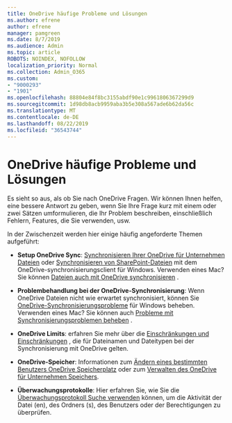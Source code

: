 ```yaml
---
title: OneDrive häufige Probleme und Lösungen
ms.author: efrene
author: efrene
manager: pamgreen
ms.date: 8/7/2019
ms.audience: Admin
ms.topic: article
ROBOTS: NOINDEX, NOFOLLOW
localization_priority: Normal
ms.collection: Admin_O365
ms.custom:
- "9000293"
- "1901"
ms.openlocfilehash: 88804e84f8bc3155abdf90e1c9961806367299d9
ms.sourcegitcommit: 1d98db8acb9959aba3b5e308a567ade6b62da56c
ms.translationtype: MT
ms.contentlocale: de-DE
ms.lasthandoff: 08/22/2019
ms.locfileid: "36543744"
---
```

# <a name="onedrive-common-issues-and-resolutions"></a>OneDrive häufige Probleme und Lösungen

Es sieht so aus, als ob Sie nach OneDrive Fragen. Wir können Ihnen helfen, eine bessere Antwort zu geben, wenn Sie Ihre Frage kurz mit einem oder zwei Sätzen umformulieren, die Ihr Problem beschreiben, einschließlich Fehlern, Features, die Sie verwenden, usw.  

In der Zwischenzeit werden hier einige häufig angeforderte Themen aufgeführt:

- **Setup OneDrive Sync**: [Synchronisieren Ihrer OneDrive für Unternehmen Dateien](https://go.microsoft.com/fwlink/?linkid=533375) oder [Synchronisieren von SharePoint-Dateien](https://go.microsoft.com/fwlink/?linkid=871666) mit dem OneDrive-synchronisierungsclient für Windows.  Verwenden eines Mac? Sie können [Dateien auch mit OneDrive synchronisieren](https://support.office.com/article/Sync-files-with-the-OneDrive-sync-client-on-Mac-OS-X-d11b9f29-00bb-4172-be39-997da46f913f) .

- **Problembehandlung bei der OneDrive-Synchronisierung**: Wenn OneDrive Dateien nicht wie erwartet synchronisiert, können Sie [OneDrive-Synchronisierungsprobleme](https://go.microsoft.com/fwlink/?linkid=866431) für Windows beheben. Verwenden eines Mac? Sie können auch [Probleme mit Synchronisierungsproblemen beheben](https://support.office.com/article/fix-onedrive-sync-problems-on-a-mac-af3012d7-13ec-4ac9-bbb1-ebcd2a0cd756?ui=en-US&rs=en-US&ad=US) .
- **OneDrive Limits**: erfahren Sie mehr über die [Einschränkungen und Einschränkungen](https://support.office.com/article/Invalid-file-names-and-file-types-in-OneDrive-OneDrive-for-Business-and-SharePoint-64883a5d-228e-48f5-b3d2-eb39e07630fa) , die für Dateinamen und Dateitypen bei der Synchronisierung mit OneDrive gelten.
- **OneDrive-Speicher**: Informationen zum [Ändern eines bestimmten Benutzers OneDrive Speicherplatz](https://docs.microsoft.com/onedrive/change-user-storage) oder zum [Verwalten des OneDrive für Unternehmen Speichers](https://support.office.com/article/Manage-your-OneDrive-for-Business-storage-31519161-059C-4764-B6F8-F5CD29F7FE68).
- **Überwachungsprotokolle**: Hier erfahren Sie, wie Sie die [Überwachungsprotokoll Suche verwenden](https://docs.microsoft.com/office365/securitycompliance/search-the-audit-log-in-security-and-compliance#search-the-audit-log) können, um die Aktivität der Datei (en), des Ordners (s), des Benutzers oder der Berechtigungen zu überprüfen. 
